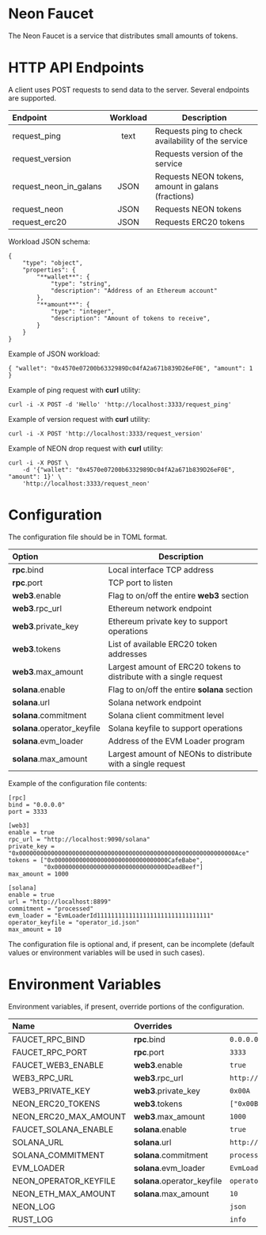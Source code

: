 # Neon Faucet

The Neon Faucet is a service that distributes small amounts of tokens.


# HTTP API Endpoints

A client uses POST requests to send data to the server.
Several endpoints are supported.

|**Endpoint**|**Workload**|**Description**|
|:-|:-:|-
| request_ping | text | Requests ping to check availability of the service
| request_version | | Requests version of the service
| request_neon_in_galans | JSON | Requests NEON tokens, amount in galans (fractions)
| request_neon | JSON | Requests NEON tokens
| request_erc20 | JSON | Requests ERC20 tokens

Workload JSON schema:
```
{
    "type": "object",
    "properties": {
        "**wallet**": {
            "type": "string",
            "description": "Address of an Ethereum account"
        },
        "**amount**": {
            "type": "integer",
            "description": "Amount of tokens to receive",
        }
    }
}
```

Example of JSON workload:
```
{ "wallet": "0x4570e07200b6332989Dc04fA2a671b839D26eF0E", "amount": 1 }
```

Example of ping request with **curl** utility:
```
curl -i -X POST -d 'Hello' 'http://localhost:3333/request_ping'
```

Example of version request with **curl** utility:
```
curl -i -X POST 'http://localhost:3333/request_version'
```

Example of NEON drop request with **curl** utility:
```
curl -i -X POST \
    -d '{"wallet": "0x4570e07200b6332989Dc04fA2a671b839D26eF0E", "amount": 1}' \
    'http://localhost:3333/request_neon'
```


# Configuration

The configuration file should be in TOML format.

|**Option**|**Description**|
|:-|-
| **rpc**.bind | Local interface TCP address
| **rpc**.port | TCP port to listen
| **web3**.enable | Flag to on/off the entire **web3** section
| **web3**.rpc_url | Ethereum network endpoint
| **web3**.private_key | Ethereum private key to support operations
| **web3**.tokens | List of available ERC20 token addresses
| **web3**.max_amount | Largest amount of ERC20 tokens to distribute with a single request
| **solana**.enable | Flag to on/off the entire **solana** section
| **solana**.url | Solana network endpoint
| **solana**.commitment | Solana client commitment level
| **solana**.operator_keyfile | Solana keyfile to support operations
| **solana**.evm_loader | Address of the EVM Loader program
| **solana**.max_amount | Largest amount of NEONs to distribute with a single request

Example of the configuration file contents:
```
[rpc]
bind = "0.0.0.0"
port = 3333

[web3]
enable = true
rpc_url = "http://localhost:9090/solana"
private_key = "0x0000000000000000000000000000000000000000000000000000000000000Ace"
tokens = ["0x00000000000000000000000000000000CafeBabe",
          "0x00000000000000000000000000000000DeadBeef"]
max_amount = 1000

[solana]
enable = true
url = "http://localhost:8899"
commitment = "processed"
evm_loader = "EvmLoaderId11111111111111111111111111111111"
operator_keyfile = "operator_id.json"
max_amount = 10
```

The configuration file is optional and, if present, can be incomplete
(default values or environment variables will be used in such cases).


# Environment Variables

Environment variables, if present, override portions of the configuration.

|**Name**|**Overrides**|**Value Example**|
|:-|:-|-
| FAUCET_RPC_BIND | **rpc**.bind | `0.0.0.0`
| FAUCET_RPC_PORT | **rpc**.port | `3333`
| FAUCET_WEB3_ENABLE | **web3**.enable | `true`
| WEB3_RPC_URL | **web3**.rpc_url | `http://localhost:9090/solana`
| WEB3_PRIVATE_KEY | **web3**.private_key | `0x00A`
| NEON_ERC20_TOKENS | **web3**.tokens | `["0x00B", "0x00C"]`
| NEON_ERC20_MAX_AMOUNT | **web3**.max_amount | `1000`
| FAUCET_SOLANA_ENABLE | **solana**.enable | `true`
| SOLANA_URL | **solana**.url | `http://localhost:8899`
| SOLANA_COMMITMENT | **solana**.commitment | `processed`
| EVM_LOADER | **solana**.evm_loader | `EvmLoaderId11111111111111111111111111111111`
| NEON_OPERATOR_KEYFILE | **solana**.operator_keyfile | `operator_id.json`
| NEON_ETH_MAX_AMOUNT | **solana**.max_amount | `10`
| NEON_LOG | | `json`
| RUST_LOG | | `info`
